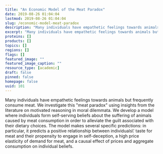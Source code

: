 ```yaml
---
title: "An Economic Model of the Meat Paradox"
date: 2019-08-26 01:04:04
lastmod: 2019-08-26 01:04:04
slug: /economic-model-meat-paradox
description: "Many individuals have empathetic feelings towards animals but frequently consume meat. We investigate this “meat paradox” using insights from the literature on motivated reasoning in moral dilemmata. We develop a model where individuals form self-serving beliefs about the suffering of animals caused by meat consumption in order to alleviate the guilt associated with their dietary choices."
excerpt: "Many individuals have empathetic feelings towards animals but frequently consume meat. We investigate this “meat paradox” using insights from the literature on motivated reasoning in moral dilemmata. We develop a model where individuals form self-serving beliefs about the suffering of animals caused by meat consumption in order to alleviate the guilt associated with their dietary choices."
proteins: []
products: []
topics: []
regions: []
flags: []
featured_image: ""
featured_image_caption: ""
resource_type: [academic]
draft: false
pinned: false
homepage: false
uuid: 101
---
```

Many individuals have empathetic feelings towards animals but frequently
consume meat. We investigate this "meat paradox" using insights from the
literature on motivated reasoning in moral dilemmata. We develop a model
where individuals form self-serving beliefs about the suffering of
animals caused by meat consumption in order to alleviate the guilt
associated with their dietary choices. The model makes several specific
predictions: in particular, it predicts a positive relationship between
individuals\\' taste for meat and their propensity to engage in
self-deception, a high price elasticity of demand for meat, and a causal
effect of prices and aggregate consumption on individual beliefs.
